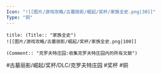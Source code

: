 ```yaml
---
Icon: "![[图片/游戏攻略/古墓丽影/崛起/奖杯/家族全史.png|30]]"
Type: "铜"
---
```

```ad-common-bronze-trophy
title: (Title:: "家族全史")
![[图片/游戏攻略/古墓丽影/崛起/奖杯/家族全史.png|100]]

(Comment:: "克罗夫特庄园:收集克罗夫特庄园内的所有文献")
```

#古墓丽影/崛起/奖杯/DLC/克罗夫特庄园 #奖杯 #铜
